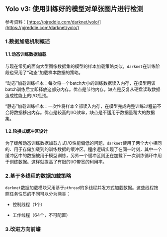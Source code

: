 ## Yolo v3: 使用训练好的模型对单张图片进行检测

参考资料：[https://pjreddie.com/darknet/yolo/](https://pjreddie.com/darknet/yolo/)

### 1.数据加载机制概述

#### 1.1.动态训练数据加载

与现在常见的面向大型图像数据集的模型的样本加载策略类似，`darknet`在训练阶段也采用了“动态”加载样本数据的策略。

“动态”加载训练样本：每次将一个batch大小的训练数据读入内存，在模型用该batch训练后立即释放这部分内存。优点是节约内存，缺点是反复从硬盘读取数据造成性能上的I/O瓶颈。

“静态”加载训练样本：一次性将样本全部读入内存，在模型完成完整训练过程前不会将数据移出内存。优点是较高的I/O效率，缺点是不适用于数据量稍大的数据集。

#### 1.2.轮换式缓冲区设计

为了缓解动态训练数据加载方式I/O性能偏低的问题，`darknet`使用了两个大小相同的、用于存储加载到的训练数据的缓冲区。程序逻辑实现了在同一时刻，其中一个缓冲区中的数据被用于模型训练，另外一个缓冲区则正在加载下一次训练循环中用于训练数据。这样就提高了有限的I/O带宽的利用率。

### 2.基于多线程的数据加载策略

`darknet`数据加载模块采用基于`pthread`的多线程并发方式加载数据。这些线程按照任务性质的不同可以分为两类：

- 控制线程（1个）

- 工作线程（64个，不可配置）

### 3.改进方向前瞻